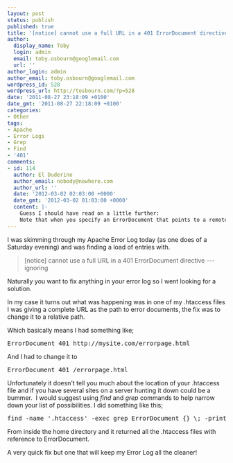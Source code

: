 ```yaml
---
layout: post
status: publish
published: true
title: '[notice] cannot use a full URL in a 401 ErrorDocument directive --- ignoring!'
author:
  display_name: Toby
  login: admin
  email: toby.osbourn@googlemail.com
  url: ''
author_login: admin
author_email: toby.osbourn@googlemail.com
wordpress_id: 528
wordpress_url: http://tosbourn.com/?p=528
date: '2011-08-27 23:18:09 +0100'
date_gmt: '2011-08-27 22:18:09 +0100'
categories:
- Other
tags:
- Apache
- Error Logs
- Grep
- Find
- '401'
comments:
- id: 114
  author: El Duderino
  author_email: nobody@nowhere.com
  author_url: ''
  date: '2012-03-02 02:03:00 +0000'
  date_gmt: '2012-03-02 01:03:00 +0000'
  content: |-
    Guess I should have read on a little further:
    Note that when you specify an ErrorDocument that points to a remote URL (ie. anything with a method such as http in front of it), Apache will send a redirect to the client to tell it where to find the document, even if the document ends up being on the same server. This has several implications, the most important being that the client will not receive the original error status code, but instead will receive a redirect status code. This in turn can confuse web robots and other clients which try to determine if a URL is valid using the status code. In addition, if you use a remote URL in an ErrorDocument 401, the client will not know to prompt the user for a password since it will not receive the 401 status code. Therefore, if you use an ErrorDocument 401 directive then it must refer to a local document.
---
```

<p>I was skimming through my Apache Error Log today (as one does of a Saturday evening) and was finding a load of entries with.</p>
<blockquote><p>[notice] cannot use a full URL in a 401 ErrorDocument directive --- ignoring</p></blockquote>
<p>Naturally you want to fix anything in your error log so I went looking for a solution.</p>
<p>In my case it turns out what was happening was in one of my .htaccess files I was giving a complete URL as the path to error documents, the fix was to change it to a relative path.</p>
<p>Which basically means I had something like;</p>
<pre>ErrorDocument 401 http://mysite.com/errorpage.html</pre>
<p>And I had to change it to</p>
<pre>ErrorDocument 401 /errorpage.html</pre>
<p>Unfortunately it doesn't tell you much about the location of your .htaccess file and if you have several sites on a server hunting it down could be a bummer.  I would suggest using <em>find</em> and <em>grep</em> commands to help narrow down your list of possibilities. I did something like this;</p>
<pre>find -name '.htaccess' -exec grep ErrorDocument {} \; -print</pre>
<p>From inside the home directory and it returned all the .htaccess files with reference to ErrorDocument.</p>
<p>A very quick fix but one that will keep my Error Log all the cleaner!</p>

